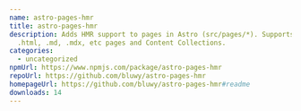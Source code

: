 ```yaml
---
name: astro-pages-hmr
title: astro-pages-hmr
description: Adds HMR support to pages in Astro (src/pages/*). Supports .astro,
  .html, .md, .mdx, etc pages and Content Collections.
categories:
  - uncategorized
npmUrl: https://www.npmjs.com/package/astro-pages-hmr
repoUrl: https://github.com/bluwy/astro-pages-hmr
homepageUrl: https://github.com/bluwy/astro-pages-hmr#readme
downloads: 14
---
```

